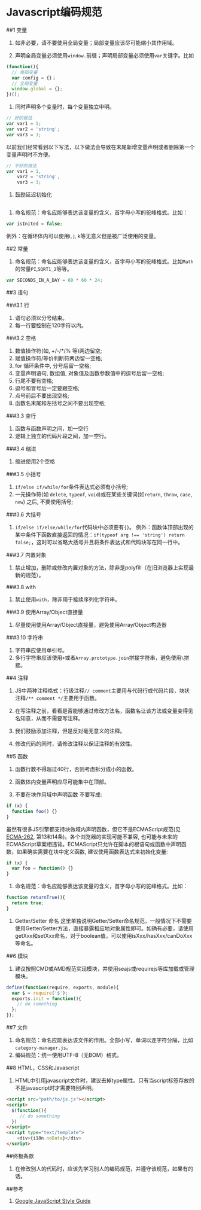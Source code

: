 Javascript编码规范
===

##1 变量

1. 如非必要，请不要使用全局变量；局部变量应该尽可能缩小其作用域。

1. 声明全局变量必须使用`window.`前缀；声明局部变量必须使用`var`关键字。比如  
```js
(function(){
  // 局部变量
  var config = {}；
  // 全局变量
  window.global = {};
})();
```
1. 同时声明多个变量时，每个变量独立申明。
```js
// 好的做法
var var1 = 1;
var var2 = 'string';
var var3 = 3;
```
以前我们经常看到以下写法，以下做法会导致在末尾新增变量声明或者删除第一个变量声明时不方便。
```js
// 不好的做法
var var1 = 1,
    var2 = 'string',
    var3 = 3;
```
1. 鼓励延迟初始化
```js
```
1. 命名规范：命名应能够表达该变量的含义，首字母小写的驼峰格式。比如：
```js
var isInited = false;
```
例外：在循环体内可以使用i, j, k等无意义但是被广泛使用的变量。

##2 常量
1. 命名规范：命名应能够表达该变量的含义，首字母小写的驼峰格式。比如`Math`的常量`PI`,`SQRT1_2`等等。

```js
var SECONDS_IN_A_DAY = 60 * 60 * 24;
```

##3 语句

###3.1 行
1. 语句必须以分号结束。
1. 每一行要控制在120字符以内。

###3.2 空格
1. 数值操作符(如, +/-/*/% 等)两边留空;
2. 赋值操作符/等价判断符两边留一空格;
3. for 循环条件中, 分号后留一空格;
4. 变量声明语句, 数组值, 对象值及函数参数值中的逗号后留一空格;
5. 行尾不要有空格;
6. 逗号和冒号后一定要跟空格;
7. 点号前后不要出现空格;
8. 函数名末尾和左括号之间不要出现空格;

###3.3 空行
1. 函数与函数声明之间，加一空行
1. 逻辑上独立的代码片段之间，加一空行。

###3.4 缩进
1. 缩进使用2个空格

###3.5 小括号
1. `if/else if/while/for`条件表达式必须有小括号;
1. 一元操作符(如 `delete`, `typeof`, `void`)或在某些关键词(如`return`, `throw`, `case`, `new`) 之后, 不要使用括号;

###3.6 大括号
1. `if/else if/else/while/for`代码块中必须要有`{}`。
例外：函数体顶部出现的某中条件下函数直接返回的情况：`if(typeof arg !== 'string') return false;`，这时可以省略大括号并且将条件表达式和代码块写在同一行中。

###3.7 内置对象
1. 禁止增加，删除或修改内置对象的方法，除非是polyfill（在旧浏览器上实现最新的规范）。

###3.8 with
1. 禁止使用`with`，除非用于接续序列化字符串。

###3.9 使用Array/Object直接量
1. 尽量使用使用Array/Object直接量，避免使用Array/Object构造器

###3.10 字符串
1. 字符串应使用单引号。
1. 多行字符串应该使用`+`或者`Array.prototype.join`拼接字符串，避免使用`\`拼接。


##4 注释
1. JS中两种注释格式：行级注释`// comment`主要用与代码行或代码片段，块状注释`/** comment */`主要用于函数。

1. 在写注释之前，看看是否能够通过修改方法名，函数名让该方法或变量变得见名知意，从而不需要写注释。

1. 我们鼓励添加注释，但是反对毫无意义的注释。

1. 修改代码的同时，请修改注释以保证注释的有效性。


##5 函数
1. 函数行数不得超过40行，否则考虑拆分成小的函数。

1. 函数体内变量声明应尽可能集中在顶部。

1. 不要在块作用域中声明函数
不要写成:
```js
if (x) {
  function foo() {}
}
```
虽然有很多JS引擎都支持块做域内声明函数，但它不是ECMAScript规范(见[ECMA-262](http://www.ecma-international.org/publications/standards/Ecma-262.htm), 第13和14条)。各个浏览器的实现可能不兼容, 也可能与未来的ECMAScript草案相违背。ECMAScript只允许在脚本的根语句或函数中声明函数，如果确实需要在块中定义函数, 建议使用函数表达式来初始化变量:
```js
if (x) {
  var foo = function() {}
}
```

1. 命名规范：命名应能够表达该变量的含义，首字母小写的驼峰格式。比如：
```js
function returnTrue(){
  return true;
}
```

1. Getter/Setter 命名
这里单独说明Getter/Setter命名规范，一般情况下不需要使用Getter/Setter方法，直接暴露相应地对象属性即可。如确有必要，请使用getXxx和setXxx命名，对于boolean值，可以使用isXxx/hasXxx/canDoXxx等命名。


##6 模块
1. 建议按照CMD或AMD规范实现模块，并使用seajs或requirejs等库加载或管理模块。
```js
define(function(require, exports, module){
  var $ = require('$');
  exports.init = function(){
    // do something
  };
});
```

##7 文件
1. 命名规范：命名应能表达该文件的作用。全部小写，单词以连字符分隔，比如`category-manager.js`。
1. 编码规范：统一使用UTF-8（无BOM）格式。

##8 HTML，CSS和Javascript
1. HTML中引用javascript文件时，建议去掉type属性。只有当script标签存放的不是javascript时才需要特别声明。
```html
<script src="path/to/js.js"></script>
<script>
  $(function(){
     // do something
  })
</script>
<script type="text/template">
	<div>{i18n.noData}</div>
</script>
```

##终极条款
1. 在修改别人的代码时，应该先学习别人的编码规范，并遵守该规范，如果有的话。

##参考
1. [Google JavaScript Style Guide](http://google-styleguide.googlecode.com/svn/trunk/javascriptguide.xml)
